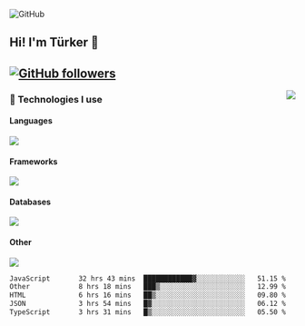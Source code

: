 ![GitHub](https://github.com/turkwr/turkwr/assets/63150613/e5462c44-ccab-48a0-8a33-9f1ea91ff35d)
<!-- ## Hi! I'm Türker 🖐️ -->

##  Hi! I'm Türker 👋
## [![GitHub followers](https://img.shields.io/github/followers/turkwr?color=333&label=Follow&logo=github&logoColor=fff&style=flat-square)](https://github.com/turkwr?tab=followers)
<a href="https://discord.com/users/162740870607536128">
 <img src="https://lanyard.cnrad.dev/api/162740870607536128?hideTimestamp=true&idleMessage=Just%20chillin'%20at%20the%20moment&bg=161a23&animated=true" align="right" />
</a>

### 🧠 Technologies I use
#### Languages
![](https://skillicons.dev/icons?i=js,ts,py,php,go&theme=dark&perline=6)
#### Frameworks
![](https://skillicons.dev/icons?i=next,react,nodejs,tailwind,bootstrap,express&theme=dark&perline=6)
#### Databases
![](https://skillicons.dev/icons?i=mongodb,mysql,sqlite,postgres&theme=dark&perline=6)
#### Other
![](https://skillicons.dev/icons?i=github,git,figma,photoshop,cloudflare,vercel,replit,vscode,visualstudio,discord&theme=dark&perline=6)


<!--START_SECTION:waka-->

```txt
JavaScript       32 hrs 43 mins  ████████████▓░░░░░░░░░░░░   51.15 %
Other            8 hrs 18 mins   ███▒░░░░░░░░░░░░░░░░░░░░░   12.99 %
HTML             6 hrs 16 mins   ██▒░░░░░░░░░░░░░░░░░░░░░░   09.80 %
JSON             3 hrs 54 mins   █▓░░░░░░░░░░░░░░░░░░░░░░░   06.12 %
TypeScript       3 hrs 31 mins   █▒░░░░░░░░░░░░░░░░░░░░░░░   05.50 %
```

<!--END_SECTION:waka-->
